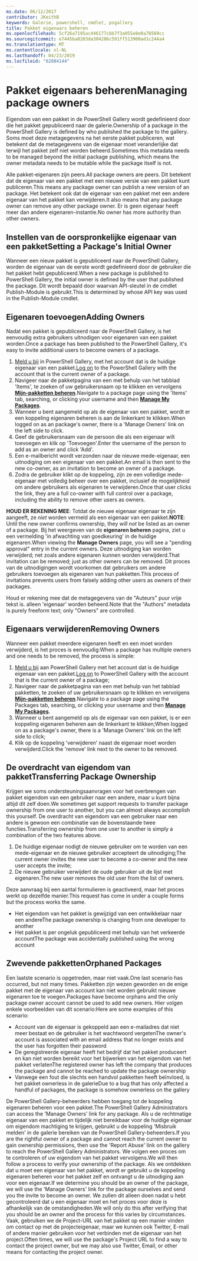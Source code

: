 ```yaml
---
ms.date: 06/12/2017
contributor: JKeithB
keywords: Galerie, powershell, cmdlet, psgallery
title: Pakket eigenaars beheren
ms.openlocfilehash: 5cf26a7195ac446177cbb7f3a055e8e0a78569cc
ms.sourcegitcommit: e7445ba8203da304286c591ff513900ad1c244a4
ms.translationtype: MT
ms.contentlocale: nl-NL
ms.lasthandoff: 04/23/2019
ms.locfileid: "62084144"
---
```

# <a name="managing-package-owners"></a><span data-ttu-id="9933a-103">Pakket eigenaars beheren</span><span class="sxs-lookup"><span data-stu-id="9933a-103">Managing package owners</span></span>

<span data-ttu-id="9933a-104">Eigendom van een pakket in de PowerShell Gallery wordt gedefinieerd door die het pakket gepubliceerd naar de galerie.</span><span class="sxs-lookup"><span data-stu-id="9933a-104">Ownership of a package in the PowerShell Gallery is defined by who published the package to the gallery.</span></span>
<span data-ttu-id="9933a-105">Soms moet deze metagegevens na het eerste pakket publiceren, wat betekent dat de metagegevens van de eigenaar moet veranderlijke dat terwijl het pakket zelf niet worden beheerd.</span><span class="sxs-lookup"><span data-stu-id="9933a-105">Sometimes this metadata needs to be managed beyond the initial package publishing, which means the owner metadata needs to be mutable while the package itself is not.</span></span>

<span data-ttu-id="9933a-106">Alle pakket-eigenaren zijn peers.</span><span class="sxs-lookup"><span data-stu-id="9933a-106">All package owners are peers.</span></span>
<span data-ttu-id="9933a-107">Dit betekent dat de eigenaar van een pakket met een nieuwe versie van een pakket kunt publiceren.</span><span class="sxs-lookup"><span data-stu-id="9933a-107">This means any package owner can publish a new version of an package.</span></span> <span data-ttu-id="9933a-108">Het betekent ook dat de eigenaar van een pakket met een andere eigenaar van het pakket kan verwijderen.</span><span class="sxs-lookup"><span data-stu-id="9933a-108">It also means that any package owner can remove any other package owner.</span></span>
<span data-ttu-id="9933a-109">Er is geen eigenaar heeft meer dan andere eigenaren-instantie.</span><span class="sxs-lookup"><span data-stu-id="9933a-109">No owner has more authority than other owners.</span></span>

## <a name="setting-a-packages-initial-owner"></a><span data-ttu-id="9933a-110">Instellen van de oorspronkelijke eigenaar van een pakket</span><span class="sxs-lookup"><span data-stu-id="9933a-110">Setting a Package's Initial Owner</span></span>

<span data-ttu-id="9933a-111">Wanneer een nieuw pakket is gepubliceerd naar de PowerShell Gallery, worden de eigenaar van de eerste wordt gedefinieerd door de gebruiker die het pakket hebt gepubliceerd.</span><span class="sxs-lookup"><span data-stu-id="9933a-111">When a new package is published to PowerShell Gallery, the initial owner is defined by the user that published the package.</span></span> <span data-ttu-id="9933a-112">Dit wordt bepaald door waarvan API-sleutel in de cmdlet Publish-Module is gebruikt.</span><span class="sxs-lookup"><span data-stu-id="9933a-112">This is determined by whose API key was used in the Publish-Module cmdlet.</span></span>

## <a name="adding-owners"></a><span data-ttu-id="9933a-113">Eigenaren toevoegen</span><span class="sxs-lookup"><span data-stu-id="9933a-113">Adding Owners</span></span>

<span data-ttu-id="9933a-114">Nadat een pakket is gepubliceerd naar de PowerShell Gallery, is het eenvoudig extra gebruikers uitnodigen voor eigenaren van een pakket worden.</span><span class="sxs-lookup"><span data-stu-id="9933a-114">Once a package has been published to the PowerShell Gallery, it's easy to invite additional users to become owners of a package.</span></span>

1. <span data-ttu-id="9933a-115">[Meld u bij](https://powershellgallery.com/users/account/LogOn) in PowerShell Gallery, met het account dat is de huidige eigenaar van een pakket.</span><span class="sxs-lookup"><span data-stu-id="9933a-115">[Log on](https://powershellgallery.com/users/account/LogOn) to the PowerShell Gallery with the account that is the current owner of a package.</span></span>
2. <span data-ttu-id="9933a-116">Navigeer naar de pakketpagina van een met behulp van het tabblad 'Items', te zoeken of uw gebruikersnaam op te klikken en vervolgens [ **Mijn-pakketten beheren**](https://www.powershellgallery.com/account/Packages).</span><span class="sxs-lookup"><span data-stu-id="9933a-116">Navigate to a package page using the 'Items' tab, searching, or clicking your username and then [**Manage My Packages**](https://www.powershellgallery.com/account/Packages).</span></span>
3. <span data-ttu-id="9933a-117">Wanneer u bent aangemeld op als de eigenaar van een pakket, wordt er een koppeling eigenaren beheren is aan de linkerkant te klikken.</span><span class="sxs-lookup"><span data-stu-id="9933a-117">When logged on as an package's owner, there is a 'Manage Owners' link on the left side to click.</span></span>
4. <span data-ttu-id="9933a-118">Geef de gebruikersnaam van de persoon die als een eigenaar wilt toevoegen en klik op 'Toevoegen'.</span><span class="sxs-lookup"><span data-stu-id="9933a-118">Enter the username of the person to add as an owner and click 'Add'.</span></span>
5. <span data-ttu-id="9933a-119">Een e-mailbericht wordt verzonden naar de nieuwe mede-eigenaar, een uitnodiging om een eigenaar van een pakket.</span><span class="sxs-lookup"><span data-stu-id="9933a-119">An email is then sent to the new co-owner, as an invitation to become an owner of a package.</span></span>
6. <span data-ttu-id="9933a-120">Zodra de gebruiker klikt op de koppeling, zijn ze een volledige mede-eigenaar met volledig beheer over een pakket, inclusief de mogelijkheid om andere gebruikers als eigenaren te verwijderen.</span><span class="sxs-lookup"><span data-stu-id="9933a-120">Once that user clicks the link, they are a full co-owner with full control over a package, including the ability to remove other users as owners.</span></span>

<span data-ttu-id="9933a-121">**HOUD ER REKENING MEE**: Totdat de nieuwe eigenaar eigenaar te zijn aangeeft, ze *niet* worden vermeld als een eigenaar van een pakket.</span><span class="sxs-lookup"><span data-stu-id="9933a-121">**NOTE**: Until the new owner confirms ownership, they *will not* be listed as an owner of a package.</span></span>
<span data-ttu-id="9933a-122">Bij het weergeven van de **eigenaren beheren** pagina, ziet u een vermelding 'in afwachting van goedkeuring' in de huidige eigenaren.</span><span class="sxs-lookup"><span data-stu-id="9933a-122">When viewing the **Manage Owners** page, you will see a "pending approval" entry in the current owners.</span></span>
<span data-ttu-id="9933a-123">Deze uitnodiging kan worden verwijderd; net zoals andere eigenaren kunnen worden verwijderd.</span><span class="sxs-lookup"><span data-stu-id="9933a-123">That invitation can be removed; just as other owners can be removed.</span></span>
<span data-ttu-id="9933a-124">Dit proces van de uitnodigingen wordt voorkomen dat gebruikers om andere gebruikers toevoegen als eigenaren van hun pakketten.</span><span class="sxs-lookup"><span data-stu-id="9933a-124">This process of invitations prevents users from falsely adding other users as owners of their packages.</span></span>

<span data-ttu-id="9933a-125">Houd er rekening mee dat de metagegevens van de "Auteurs" puur vrije tekst is. alleen 'eigenaar' worden beheerd.</span><span class="sxs-lookup"><span data-stu-id="9933a-125">Note that the "Authors" metadata is purely freeform text; only "Owners" are controlled.</span></span>


## <a name="removing-owners"></a><span data-ttu-id="9933a-126">Eigenaars verwijderen</span><span class="sxs-lookup"><span data-stu-id="9933a-126">Removing Owners</span></span>

<span data-ttu-id="9933a-127">Wanneer een pakket meerdere eigenaren heeft en een moet worden verwijderd, is het proces is eenvoudig:</span><span class="sxs-lookup"><span data-stu-id="9933a-127">When a package has multiple owners and one needs to be removed, the process is simple:</span></span>

1. <span data-ttu-id="9933a-128">[Meld u bij](https://powershellgallery.com/users/account/LogOn) aan PowerShell Gallery met het account dat is de huidige eigenaar van een pakket.</span><span class="sxs-lookup"><span data-stu-id="9933a-128">[Log on](https://powershellgallery.com/users/account/LogOn) to PowerShell Gallery with the account that is the current owner of a package;</span></span>
2. <span data-ttu-id="9933a-129">Navigeer naar de pakketpagina van een met behulp van het tabblad pakketten, te zoeken of uw gebruikersnaam op te klikken en vervolgens [ **Mijn-pakketten beheren**](https://www.powershellgallery.com/account/Packages).</span><span class="sxs-lookup"><span data-stu-id="9933a-129">Navigate to a package page using the Packages tab, searching, or clicking your username and then [**Manage My Packages**](https://www.powershellgallery.com/account/Packages).</span></span>
3. <span data-ttu-id="9933a-130">Wanneer u bent aangemeld op als de eigenaar van een pakket, is er een koppeling eigenaren beheren aan de linkerkant te klikken;</span><span class="sxs-lookup"><span data-stu-id="9933a-130">When logged on as a package's owner, there is a 'Manage Owners' link on the left side to click;</span></span>
4. <span data-ttu-id="9933a-131">Klik op de koppeling 'verwijderen' naast de eigenaar moet worden verwijderd.</span><span class="sxs-lookup"><span data-stu-id="9933a-131">Click the 'remove' link next to the owner to be removed.</span></span>



## <a name="transferring-package-ownership"></a><span data-ttu-id="9933a-132">De overdracht van eigendom van pakket</span><span class="sxs-lookup"><span data-stu-id="9933a-132">Transferring Package Ownership</span></span>

<span data-ttu-id="9933a-133">Krijgen we soms ondersteuningsaanvragen voor het overbrengen van pakket eigendom van een gebruiker naar een andere, maar u kunt bijna altijd dit zelf doen.</span><span class="sxs-lookup"><span data-stu-id="9933a-133">We sometimes get support requests to transfer package ownership from one user to another, but you can almost always accomplish this yourself.</span></span>
<span data-ttu-id="9933a-134">De overdracht van eigendom van een gebruiker naar een andere is gewoon een combinatie van de bovenstaande twee functies.</span><span class="sxs-lookup"><span data-stu-id="9933a-134">Transferring ownership from one user to another is simply a combination of the two features above.</span></span>

1. <span data-ttu-id="9933a-135">De huidige eigenaar nodigt de nieuwe gebruiker om te worden van een mede-eigenaar en de nieuwe gebruiker accepteert de uitnodiging;</span><span class="sxs-lookup"><span data-stu-id="9933a-135">The current owner invites the new user to become a co-owner and the new user accepts the invite;</span></span>
2. <span data-ttu-id="9933a-136">De nieuwe gebruiker verwijdert de oude gebruiker uit de lijst met eigenaren.</span><span class="sxs-lookup"><span data-stu-id="9933a-136">The new user removes the old user from the list of owners.</span></span>

<span data-ttu-id="9933a-137">Deze aanvraag bij een aantal formulieren is geactiveerd, maar het proces werkt op dezelfde manier.</span><span class="sxs-lookup"><span data-stu-id="9933a-137">This request has come in under a couple forms but the process works the same.</span></span>

- <span data-ttu-id="9933a-138">Het eigendom van het pakket is gewijzigd van een ontwikkelaar naar een andere</span><span class="sxs-lookup"><span data-stu-id="9933a-138">The package ownership is changing from one developer to another</span></span>
- <span data-ttu-id="9933a-139">Het pakket is per ongeluk gepubliceerd met behulp van het verkeerde account</span><span class="sxs-lookup"><span data-stu-id="9933a-139">The package was accidentally published using the wrong account</span></span>


## <a name="orphaned-packages"></a><span data-ttu-id="9933a-140">Zwevende pakketten</span><span class="sxs-lookup"><span data-stu-id="9933a-140">Orphaned Packages</span></span>

<span data-ttu-id="9933a-141">Een laatste scenario is opgetreden, maar niet vaak.</span><span class="sxs-lookup"><span data-stu-id="9933a-141">One last scenario has occurred, but not many times.</span></span>
<span data-ttu-id="9933a-142">Pakketten zijn wezen geworden en de enige pakket met de eigenaar van account kan niet worden gebruikt nieuwe eigenaren toe te voegen.</span><span class="sxs-lookup"><span data-stu-id="9933a-142">Packages have become orphans and the only package owner account cannot be used to add new owners.</span></span>
<span data-ttu-id="9933a-143">Hier volgen enkele voorbeelden van dit scenario:</span><span class="sxs-lookup"><span data-stu-id="9933a-143">Here are some examples of this scenario:</span></span>

- <span data-ttu-id="9933a-144">Account van de eigenaar is gekoppeld aan een e-mailadres dat niet meer bestaat en de gebruiker is het wachtwoord vergeten</span><span class="sxs-lookup"><span data-stu-id="9933a-144">The owner's account is associated with an email address that no longer exists and the user has forgotten their password</span></span>
- <span data-ttu-id="9933a-145">De geregistreerde eigenaar heeft het bedrijf dat het pakket produceert en kan niet worden bereikt voor het bijwerken van het eigendom van het pakket verlaten</span><span class="sxs-lookup"><span data-stu-id="9933a-145">The registered owner has left the company that produces the package and cannot be reached to update the package ownership</span></span>
- <span data-ttu-id="9933a-146">Vanwege een fout die slechts een handvol pakketten heeft beïnvloed, is het pakket ownerless in de galerie</span><span class="sxs-lookup"><span data-stu-id="9933a-146">Due to a bug that has only affected a handful of packages, the package is somehow ownerless on the gallery</span></span>

<span data-ttu-id="9933a-147">De PowerShell Gallery-beheerders hebben toegang tot de koppeling eigenaren beheren voor een pakket.</span><span class="sxs-lookup"><span data-stu-id="9933a-147">The PowerShell Gallery Administrators can access the 'Manage Owners' link for any package.</span></span>
<span data-ttu-id="9933a-148">Als u de rechtmatige eigenaar van een pakket en tijdelijk niet bereikbaar voor de huidige eigenaar om eigendom machtiging te krijgen, gebruikt u de koppeling 'Misbruik melden' in de galerie bereiken van de PowerShell Gallery-beheerders.</span><span class="sxs-lookup"><span data-stu-id="9933a-148">If you are the rightful owner of a package and cannot reach the current owner to gain ownership permissions, then use the 'Report Abuse' link on the gallery to reach the PowerShell Gallery Administrators.</span></span>
<span data-ttu-id="9933a-149">We volgen een proces om te controleren of uw eigendom van het pakket vervolgens.</span><span class="sxs-lookup"><span data-stu-id="9933a-149">We will then follow a process to verify your ownership of the package.</span></span>
<span data-ttu-id="9933a-150">Als we ontdekken dat u moet een eigenaar van het pakket, wordt er gebruikt u de koppeling eigenaren beheren voor het pakket zelf en ontvangt u de uitnodiging aan voor een eigenaar.</span><span class="sxs-lookup"><span data-stu-id="9933a-150">If we determine you should be an owner of the package, we will use the 'Manage Owners' link for the package ourselves and send you the invite to become an owner.</span></span>
<span data-ttu-id="9933a-151">We zullen dit alleen doen nadat u hebt gecontroleerd dat u een eigenaar moet en het proces voor deze is afhankelijk van de omstandigheden.</span><span class="sxs-lookup"><span data-stu-id="9933a-151">We will only do this after verifying that you should be an owner and the process for this varies by circumstances.</span></span>
<span data-ttu-id="9933a-152">Vaak, gebruiken we de Project-URL van het pakket op een manier vinden om contact op met de projecteigenaar, maar we kunnen ook Twitter, E-mail of andere manier gebruiken voor het verbinden met de eigenaar van het project.</span><span class="sxs-lookup"><span data-stu-id="9933a-152">Often times, we will use the package's Project URL to find a way to contact the project owner, but we may also use Twitter, Email, or other means for contacting the project owner.</span></span>
